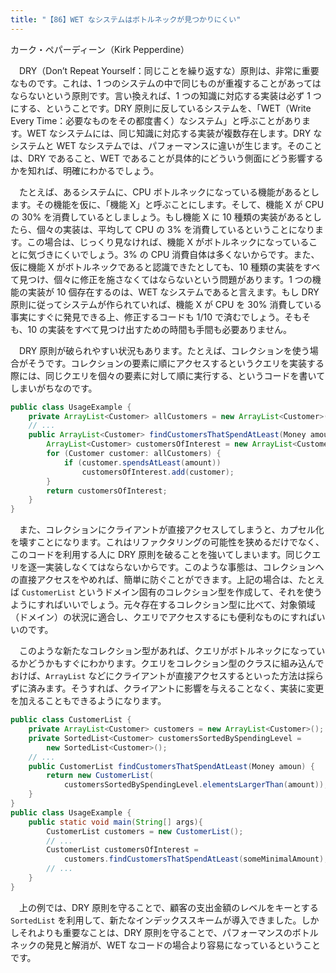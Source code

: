 ```yaml
---
title: "【86】WET なシステムはボトルネックが見つかりにくい"
---
```



カーク・ペパーディーン（Kirk Pepperdine）


　DRY（Don’t Repeat Yourself：同じことを繰り返すな）原則は、非常に重要なものです。これは、1 つのシステムの中で同じものが重複することがあってはならないという原則です。言い換えれば、1 つの知識に対応する実装は必ず 1 つにする、ということです。DRY 原則に反しているシステムを、「WET（Write Every Time：必要なものをその都度書く）なシステム」と呼ぶことがあります。WET なシステムには、同じ知識に対応する実装が複数存在します。DRY なシステムと WET なシステムでは、パフォーマンスに違いが生じます。そのことは、DRY であること、WET であることが具体的にどういう側面にどう影響するかを知れば、明確にわかるでしょう。

　たとえば、あるシステムに、CPU ボトルネックになっている機能があるとします。その機能を仮に、「機能 X」と呼ぶことにします。そして、機能 X が CPU の 30% を消費しているとしましょう。もし機能 X に 10 種類の実装があるとしたら、個々の実装は、平均して CPU の 3% を消費しているということになります。この場合は、じっくり見なければ、機能 X がボトルネックになっていることに気づきにくいでしょう。3% の CPU 消費自体は多くないからです。また、仮に機能 X がボトルネックであると認識できたとしても、10 種類の実装をすべて見つけ、個々に修正を施さなくてはならないという問題があります。1 つの機能の実装が 10 個存在するのは、WET なシステムであると言えます。もし DRY 原則に従ってシステムが作られていれば、機能 X が CPU を 30% 消費している事実にすぐに発見できる上、修正するコードも 1/10 で済むでしょう。そもそも、10 の実装をすべて見つけ出すための時間も手間も必要ありません。

　DRY 原則が破られやすい状況もあります。たとえば、コレクションを使う場合がそうです。コレクションの要素に順にアクセスするというクエリを実装する際には、同じクエリを個々の要素に対して順に実行する、というコードを書いてしまいがちなのです。

``` java
public class UsageExample {
    private ArrayList<Customer> allCustomers = new ArrayList<Customer>();
    // ...
    public ArrayList<Customer> findCustomersThatSpendAtLeast(Money amount) {
        ArrayList<Customer> customersOfInterest = new ArrayList<Customer>();
        for (Customer customer: allCustomers) {
            if (customer.spendsAtLeast(amount))
                customersOfInterest.add(customer);
        }
        return customersOfInterest;
    }
}
```

　また、コレクションにクライアントが直接アクセスしてしまうと、カプセル化を壊すことになります。これはリファクタリングの可能性を狭めるだけでなく、このコードを利用する人に DRY 原則を破ることを強いてしまいます。同じクエリを逐一実装しなくてはならないからです。このような事態は、コレクションへの直接アクセスをやめれば、簡単に防ぐことができます。上記の場合は、たとえば `CustomerList` というドメイン固有のコレクション型を作成して、それを使うようにすればいいでしょう。元々存在するコレクション型に比べて、対象領域（ドメイン）の状況に適合し、クエリでアクセスするにも便利なものにすればいいのです。

　このような新たなコレクション型があれば、クエリがボトルネックになっているかどうかもすぐにわかります。クエリをコレクション型のクラスに組み込んでおけば、`ArrayList` などにクライアントが直接アクセスするといった方法は採らずに済みます。そうすれば、クライアントに影響を与えることなく、実装に変更を加えることもできるようになります。

``` java
public class CustomerList {
    private ArrayList<Customer> customers = new ArrayList<Customer>();
    private SortedList<Customer> customersSortedBySpendingLevel =
        new SortedList<Customer>();
    // ...
    public CustomerList findCustomersThatSpendAtLeast(Money amoun) {
        return new CustomerList(
            customersSortedBySpendingLevel.elementsLargerThan(amount));
    }
}
public class UsageExample {
    public static void main(String[] args){
        CustomerList customers = new CustomerList();
        // ...
        CustomerList customersOfInterest =
            customers.findCustomersThatSpendAtLeast(someMinimalAmount);
        // ...
    }
}
```

　上の例では、DRY 原則を守ることで、顧客の支出金額のレベルをキーとする `SortedList` を利用して、新たなインデックススキームが導入できました。しかしそれよりも重要なことは、DRY 原則を守ることで、パフォーマンスのボトルネックの発見と解消が、WET なコードの場合より容易になっているということです。
